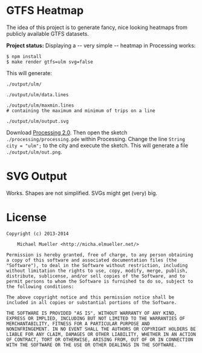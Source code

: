 # GTFS Heatmap

The idea of this project is to generate fancy, nice looking heatmaps from
publicly available GTFS datasets.


__Project status:__ Displaying a -- very simple -- heatmap in Processing
works:
	
	$ npm install
	$ make render gtfs=ulm svg=false

This will generate:

	./output/ulm/

	./output/ulm/data.lines

	./output/ulm/maxmin.lines	
	# containing the maximum and minimum of trips on a line

	./output/ulm/output.svg

Download [Processing 2.0](https://processing.org/download/). Then  open 
the sketch `./processing/processing.pde` within Processing.
Change the line `String city = "ulm";` to the city and execute the
sketch. This will generate a file `./output/ulm/out.png`.


# SVG Output

Works. Shapes are not simplified. SVGs might get (very) big.


# License

	Copyright (c) 2013-2014

		Michael Mueller <http://micha.elmueller.net/>

	Permission is hereby granted, free of charge, to any person obtaining
	a copy of this software and associated documentation files (the
	"Software"), to deal in the Software without restriction, including
	without limitation the rights to use, copy, modify, merge, publish,
	distribute, sublicense, and/or sell copies of the Software, and to
	permit persons to whom the Software is furnished to do so, subject to
	the following conditions:

	The above copyright notice and this permission notice shall be
	included in all copies or substantial portions of the Software.

	THE SOFTWARE IS PROVIDED "AS IS", WITHOUT WARRANTY OF ANY KIND,
	EXPRESS OR IMPLIED, INCLUDING BUT NOT LIMITED TO THE WARRANTIES OF
	MERCHANTABILITY, FITNESS FOR A PARTICULAR PURPOSE AND
	NONINFRINGEMENT. IN NO EVENT SHALL THE AUTHORS OR COPYRIGHT HOLDERS BE
	LIABLE FOR ANY CLAIM, DAMAGES OR OTHER LIABILITY, WHETHER IN AN ACTION
	OF CONTRACT, TORT OR OTHERWISE, ARISING FROM, OUT OF OR IN CONNECTION
	WITH THE SOFTWARE OR THE USE OR OTHER DEALINGS IN THE SOFTWARE.
